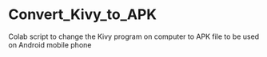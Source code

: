 # Convert_Kivy_to_APK
Colab script to change the Kivy program on computer to APK file to be used on Android mobile phone 
